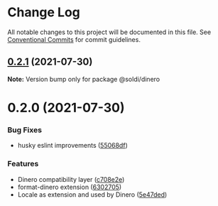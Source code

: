 # Change Log

All notable changes to this project will be documented in this file.
See [Conventional Commits](https://conventionalcommits.org) for commit guidelines.

## [0.2.1](https://github.com/nick.codes/soldi.js/compare/v0.2.0...v0.2.1) (2021-07-30)

**Note:** Version bump only for package @soldi/dinero





# 0.2.0 (2021-07-30)


### Bug Fixes

* husky eslint improvements ([55068df](https://github.com/nick.codes/soldi.js/commit/55068df97b31dcc1a287d1c9bfcc6f7b8d02ab49))


### Features

* Dinero compatibility layer ([c708e2e](https://github.com/nick.codes/soldi.js/commit/c708e2e28ea571c0f4957f2b81dbb30e16bd20fe))
* format-dinero extension ([6302705](https://github.com/nick.codes/soldi.js/commit/6302705a48b4f939a5193df3799832ff4cdd3a94))
* Locale as extension and used by Dinero ([5e47ded](https://github.com/nick.codes/soldi.js/commit/5e47ded279d22410b6301c4b083aa604c3779177))

